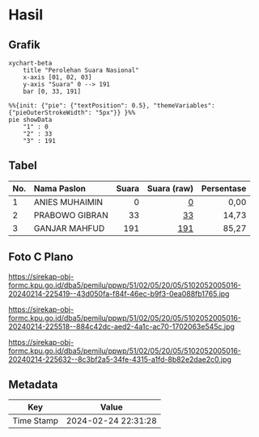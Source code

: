 # Hasil

## Grafik

```mermaid
xychart-beta
    title "Perolehan Suara Nasional"
    x-axis [01, 02, 03]
    y-axis "Suara" 0 --> 191
    bar [0, 33, 191]
```

```mermaid
%%{init: {"pie": {"textPosition": 0.5}, "themeVariables": {"pieOuterStrokeWidth": "5px"}} }%%
pie showData
    "1" : 0
    "2" : 33
    "3" : 191
```

## Tabel

| No. | Nama Paslon    | Suara | Suara (raw) | Persentase |
|:--- |:-------------- | -----:| -----------:| ----------:|
| 1   | ANIES MUHAIMIN | 0     | [0][p-1]    | 0,00       |
| 2   | PRABOWO GIBRAN | 33    | [33][p-2]   | 14,73      |
| 3   | GANJAR MAHFUD  | 191   | [191][p-3]  | 85,27      |


[p-1]: https://github.com/gigit-pemilu/pemilu-2024/blob/main/pilpres/hitung-suara/sub/51-bali/sub/02-tabanan/sub/05-tabanan/sub/2005-dauh-peken/sub/016-tps/sub/paslon-1.txt
[p-2]: https://github.com/gigit-pemilu/pemilu-2024/blob/main/pilpres/hitung-suara/sub/51-bali/sub/02-tabanan/sub/05-tabanan/sub/2005-dauh-peken/sub/016-tps/sub/paslon-2.txt
[p-3]: https://github.com/gigit-pemilu/pemilu-2024/blob/main/pilpres/hitung-suara/sub/51-bali/sub/02-tabanan/sub/05-tabanan/sub/2005-dauh-peken/sub/016-tps/sub/paslon-3.txt

## Foto C Plano

https://sirekap-obj-formc.kpu.go.id/dba5/pemilu/ppwp/51/02/05/20/05/5102052005016-20240214-225419--43d050fa-f84f-46ec-b9f3-0ea088fb1765.jpg

https://sirekap-obj-formc.kpu.go.id/dba5/pemilu/ppwp/51/02/05/20/05/5102052005016-20240214-225518--884c42dc-aed2-4a1c-ac70-1702063e545c.jpg

https://sirekap-obj-formc.kpu.go.id/dba5/pemilu/ppwp/51/02/05/20/05/5102052005016-20240214-225632--8c3bf2a5-34fe-4315-a1fd-8b82e2dae2c0.jpg


## Metadata

| Key        | Value               |
| ---------- | ------------------- |
| Time Stamp | 2024-02-24 22:31:28 |




